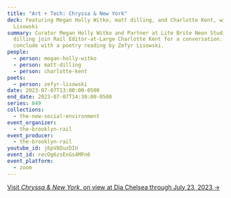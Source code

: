 ```yaml
---
title: "Art + Tech: Chryssa & New York"
deck: Featuring Megan Holly Witko, matt dilling, and Charlotte Kent, with Zefyr
  Lisowski
summary: Curator Megan Holly Witko and Partner at Lite Brite Neon Studio matt
  dilling join Rail Editor-at-Large Charlotte Kent for a conversation. We
  conclude with a poetry reading by Zefyr Lisowski.
people:
  - person: megan-holly-witko
  - person: matt-dilling
  - person: charlotte-kent
poets:
  - person: zefyr-lisowski
date: 2023-07-07T13:00:00-0500
end_date: 2023-07-07T14:30:00-0500
series: 849
collections:
  - the-new-social-environment
event_organizer:
  - the-brooklyn-rail
event_producer:
  - the-brooklyn-rail
youtube_id: j6pV8DuzDIU
event_id: recOg6zsEnGs4MFn6
event_platform:
  - zoom
---
```

[V﻿isit *Chryssa & New York*, on view at Dia Chelsea through July 23, 2023 →](https://www.diaart.org/exhibition/exhibitions-projects/chryssa-new-york-exhibition)